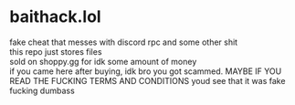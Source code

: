 # baithack.lol
fake cheat that messes with discord rpc and some other shit
<br>
this repo just stores files<br>
sold on shoppy.gg for idk some amount of money <br>
if you came here after buying, idk bro you got scammed. MAYBE IF YOU READ THE FUCKING TERMS AND CONDITIONS youd see that it was fake fucking dumbass
